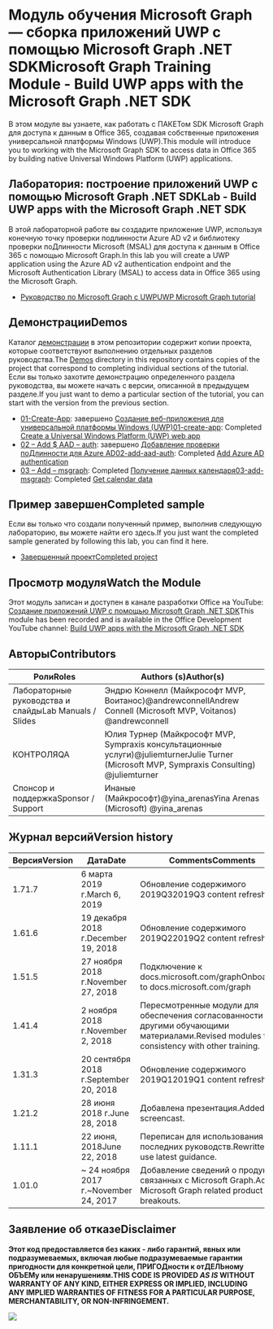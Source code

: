 # <a name="microsoft-graph-training-module---build-uwp-apps-with-the-microsoft-graph-net-sdk"></a><span data-ttu-id="92d3c-101">Модуль обучения Microsoft Graph — сборка приложений UWP с помощью Microsoft Graph .NET SDK</span><span class="sxs-lookup"><span data-stu-id="92d3c-101">Microsoft Graph Training Module - Build UWP apps with the Microsoft Graph .NET SDK</span></span>

<span data-ttu-id="92d3c-102">В этом модуле вы узнаете, как работать с ПАКЕТом SDK Microsoft Graph для доступа к данным в Office 365, создавая собственные приложения универсальной платформы Windows (UWP).</span><span class="sxs-lookup"><span data-stu-id="92d3c-102">This module will introduce you to working with the Microsoft Graph SDK to access data in Office 365 by building native Universal Windows Platform (UWP) applications.</span></span>

## <a name="lab---build-uwp-apps-with-the-microsoft-graph-net-sdk"></a><span data-ttu-id="92d3c-103">Лаборатория: построение приложений UWP с помощью Microsoft Graph .NET SDK</span><span class="sxs-lookup"><span data-stu-id="92d3c-103">Lab - Build UWP apps with the Microsoft Graph .NET SDK</span></span>

<span data-ttu-id="92d3c-104">В этой лабораторной работе вы создадите приложение UWP, используя конечную точку проверки подлинности Azure AD v2 и библиотеку проверки поДлинности Microsoft (MSAL) для доступа к данным в Office 365 с помощью Microsoft Graph.</span><span class="sxs-lookup"><span data-stu-id="92d3c-104">In this lab you will create a UWP application using the Azure AD v2 authentication endpoint and the Microsoft Authentication Library (MSAL) to access data in Office 365 using the Microsoft Graph.</span></span>

- [<span data-ttu-id="92d3c-105">Руководство по Microsoft Graph с UWP</span><span class="sxs-lookup"><span data-stu-id="92d3c-105">UWP Microsoft Graph tutorial</span></span>](https://docs.microsoft.com/graph/training/uwp-tutorial)

## <a name="demos"></a><span data-ttu-id="92d3c-106">Демонстрации</span><span class="sxs-lookup"><span data-stu-id="92d3c-106">Demos</span></span>

<span data-ttu-id="92d3c-107">Каталог [демонстрации](./Demos) в этом репозитории содержит копии проекта, которые соответствуют выполнению отдельных разделов руководства.</span><span class="sxs-lookup"><span data-stu-id="92d3c-107">The [Demos](./Demos) directory in this repository contains copies of the project that correspond to completing individual sections of the tutorial.</span></span> <span data-ttu-id="92d3c-108">Если вы только захотите демонстрацию определенного раздела руководства, вы можете начать с версии, описанной в предыдущем разделе.</span><span class="sxs-lookup"><span data-stu-id="92d3c-108">If you just want to demo a particular section of the tutorial, you can start with the version from the previous section.</span></span>

- <span data-ttu-id="92d3c-109">[01-Create-App](Demos/01-create-app): завершено [Создание веб-приложения для универсальной платформы Windows (UWP)](https://docs.microsoft.com/graph/training/uwp-tutorial?tutorial-step=1)</span><span class="sxs-lookup"><span data-stu-id="92d3c-109">[01-create-app](Demos/01-create-app): Completed [Create a Universal Windows Platform (UWP) web app](https://docs.microsoft.com/graph/training/uwp-tutorial?tutorial-step=1)</span></span>
- <span data-ttu-id="92d3c-110">[02 – Add $ AAD – auth](Demos/02-add-aad-auth): завершено [Добавление проверки поДлинности для Azure AD](https://docs.microsoft.com/graph/training/uwp-tutorial?tutorial-step=3)</span><span class="sxs-lookup"><span data-stu-id="92d3c-110">[02-add-aad-auth](Demos/02-add-aad-auth): Completed [Add Azure AD authentication](https://docs.microsoft.com/graph/training/uwp-tutorial?tutorial-step=3)</span></span>
- <span data-ttu-id="92d3c-111">[03 – Add – msgraph](Demos/03-add-msgraph): Completed [Получение данных календаря](https://docs.microsoft.com/graph/training/uwp-tutorial?tutorial-step=4)</span><span class="sxs-lookup"><span data-stu-id="92d3c-111">[03-add-msgraph](Demos/03-add-msgraph): Completed [Get calendar data](https://docs.microsoft.com/graph/training/uwp-tutorial?tutorial-step=4)</span></span>

## <a name="completed-sample"></a><span data-ttu-id="92d3c-112">Пример завершен</span><span class="sxs-lookup"><span data-stu-id="92d3c-112">Completed sample</span></span>

<span data-ttu-id="92d3c-113">Если вы только что создали полученный пример, выполнив следующую лабораторию, вы можете найти его здесь.</span><span class="sxs-lookup"><span data-stu-id="92d3c-113">If you just want the completed sample generated by following this lab, you can find it here.</span></span>

- [<span data-ttu-id="92d3c-114">Завершенный проект</span><span class="sxs-lookup"><span data-stu-id="92d3c-114">Completed project</span></span>](Demos/03-add-msgraph)

## <a name="watch-the-module"></a><span data-ttu-id="92d3c-115">Просмотр модуля</span><span class="sxs-lookup"><span data-stu-id="92d3c-115">Watch the Module</span></span>

<span data-ttu-id="92d3c-116">Этот модуль записан и доступен в канале разработки Office на YouTube: [Создание приложений UWP с помощью Microsoft Graph .NET SDK](https://youtu.be/XNxBUmqcf6c)</span><span class="sxs-lookup"><span data-stu-id="92d3c-116">This module has been recorded and is available in the Office Development YouTube channel: [Build UWP apps with the Microsoft Graph .NET SDK](https://youtu.be/XNxBUmqcf6c)</span></span>

## <a name="contributors"></a><span data-ttu-id="92d3c-117">Авторы</span><span class="sxs-lookup"><span data-stu-id="92d3c-117">Contributors</span></span>

| <span data-ttu-id="92d3c-118">Роли</span><span class="sxs-lookup"><span data-stu-id="92d3c-118">Roles</span></span>                | <span data-ttu-id="92d3c-119">Authors (s)</span><span class="sxs-lookup"><span data-stu-id="92d3c-119">Author(s)</span></span>                                                        |
| -------------------- | ---------------------------------------------------------------- |
| <span data-ttu-id="92d3c-120">Лабораторные руководства и слайды</span><span class="sxs-lookup"><span data-stu-id="92d3c-120">Lab Manuals / Slides</span></span> | <span data-ttu-id="92d3c-121">Эндрю Коннелл (Майкрософт MVP, Воитанос)@andrewconnell</span><span class="sxs-lookup"><span data-stu-id="92d3c-121">Andrew Connell (Microsoft MVP, Voitanos) @andrewconnell</span></span>          |
| <span data-ttu-id="92d3c-122">КОНТРОЛЯ</span><span class="sxs-lookup"><span data-stu-id="92d3c-122">QA</span></span>                   | <span data-ttu-id="92d3c-123">Юлия Турнер (Майкрософт MVP, Sympraxis консультационные услуги)@juliemturner</span><span class="sxs-lookup"><span data-stu-id="92d3c-123">Julie Turner (Microsoft MVP, Sympraxis Consulting) @juliemturner</span></span> |
| <span data-ttu-id="92d3c-124">Спонсор и поддержка</span><span class="sxs-lookup"><span data-stu-id="92d3c-124">Sponsor / Support</span></span>    | <span data-ttu-id="92d3c-125">Инаные (Майкрософт)@yina_arenas</span><span class="sxs-lookup"><span data-stu-id="92d3c-125">Yina Arenas (Microsoft) @yina_arenas</span></span>                             |

## <a name="version-history"></a><span data-ttu-id="92d3c-126">Журнал версий</span><span class="sxs-lookup"><span data-stu-id="92d3c-126">Version history</span></span>

| <span data-ttu-id="92d3c-127">Версия</span><span class="sxs-lookup"><span data-stu-id="92d3c-127">Version</span></span> | <span data-ttu-id="92d3c-128">Дата</span><span class="sxs-lookup"><span data-stu-id="92d3c-128">Date</span></span>               | <span data-ttu-id="92d3c-129">Comments</span><span class="sxs-lookup"><span data-stu-id="92d3c-129">Comments</span></span>                                             |
| ------- | ------------------ | ---------------------------------------------------- |
| <span data-ttu-id="92d3c-130">1.7</span><span class="sxs-lookup"><span data-stu-id="92d3c-130">1.7</span></span>     | <span data-ttu-id="92d3c-131">6 марта 2019 г.</span><span class="sxs-lookup"><span data-stu-id="92d3c-131">March 6, 2019</span></span>      | <span data-ttu-id="92d3c-132">Обновление содержимого 2019Q3</span><span class="sxs-lookup"><span data-stu-id="92d3c-132">2019Q3 content refresh</span></span>                               |
| <span data-ttu-id="92d3c-133">1.6</span><span class="sxs-lookup"><span data-stu-id="92d3c-133">1.6</span></span>     | <span data-ttu-id="92d3c-134">19 декабря 2018 г.</span><span class="sxs-lookup"><span data-stu-id="92d3c-134">December 19, 2018</span></span>  | <span data-ttu-id="92d3c-135">Обновление содержимого 2019Q2</span><span class="sxs-lookup"><span data-stu-id="92d3c-135">2019Q2 content refresh</span></span>                               |
| <span data-ttu-id="92d3c-136">1.5</span><span class="sxs-lookup"><span data-stu-id="92d3c-136">1.5</span></span>     | <span data-ttu-id="92d3c-137">27 ноября 2018 г.</span><span class="sxs-lookup"><span data-stu-id="92d3c-137">November 27, 2018</span></span>  | <span data-ttu-id="92d3c-138">Подключение к docs.microsoft.com/graph</span><span class="sxs-lookup"><span data-stu-id="92d3c-138">Onboarded to docs.microsoft.com/graph</span></span>                |
| <span data-ttu-id="92d3c-139">1.4</span><span class="sxs-lookup"><span data-stu-id="92d3c-139">1.4</span></span>     | <span data-ttu-id="92d3c-140">2 ноября 2018 г.</span><span class="sxs-lookup"><span data-stu-id="92d3c-140">November 2, 2018</span></span>   | <span data-ttu-id="92d3c-141">Пересмотренные модули для обеспечения согласованности с другими обучающими материалами.</span><span class="sxs-lookup"><span data-stu-id="92d3c-141">Revised modules for consistency with other training.</span></span> |
| <span data-ttu-id="92d3c-142">1.3</span><span class="sxs-lookup"><span data-stu-id="92d3c-142">1.3</span></span>     | <span data-ttu-id="92d3c-143">20 сентября 2018 г.</span><span class="sxs-lookup"><span data-stu-id="92d3c-143">September 20, 2018</span></span> | <span data-ttu-id="92d3c-144">Обновление содержимого 2019Q1</span><span class="sxs-lookup"><span data-stu-id="92d3c-144">2019Q1 content refresh</span></span>                               |
| <span data-ttu-id="92d3c-145">1.2</span><span class="sxs-lookup"><span data-stu-id="92d3c-145">1.2</span></span>     | <span data-ttu-id="92d3c-146">28 июня 2018 г.</span><span class="sxs-lookup"><span data-stu-id="92d3c-146">June 28, 2018</span></span>      | <span data-ttu-id="92d3c-147">Добавлена презентация.</span><span class="sxs-lookup"><span data-stu-id="92d3c-147">Added screencast.</span></span>                                    |
| <span data-ttu-id="92d3c-148">1.1</span><span class="sxs-lookup"><span data-stu-id="92d3c-148">1.1</span></span>     | <span data-ttu-id="92d3c-149">22 июня, 2018</span><span class="sxs-lookup"><span data-stu-id="92d3c-149">June 22, 2018</span></span>      | <span data-ttu-id="92d3c-150">Переписан для использования последних руководств.</span><span class="sxs-lookup"><span data-stu-id="92d3c-150">Rewritten to use latest guidance.</span></span>                    |
| <span data-ttu-id="92d3c-151">1.0</span><span class="sxs-lookup"><span data-stu-id="92d3c-151">1.0</span></span>     | <span data-ttu-id="92d3c-152">~ 24 ноября 2017 г.</span><span class="sxs-lookup"><span data-stu-id="92d3c-152">~November 24, 2017</span></span> | <span data-ttu-id="92d3c-153">Добавление сведений о продуктах, связанных с Microsoft Graph.</span><span class="sxs-lookup"><span data-stu-id="92d3c-153">Add Microsoft Graph related product breakouts.</span></span>       |

## <a name="disclaimer"></a><span data-ttu-id="92d3c-154">Заявление об отказе</span><span class="sxs-lookup"><span data-stu-id="92d3c-154">Disclaimer</span></span>

**<span data-ttu-id="92d3c-155">Этот код предоставляется без каких _-_ либо гарантий, явных или подразумеваемых, включая любые подразумеваемые гарантии пригодности для конкретной цели, ПРИГОДности к отДЕЛЬному ОБЪЕМу или ненарушениям.</span><span class="sxs-lookup"><span data-stu-id="92d3c-155">THIS CODE IS PROVIDED _AS IS_ WITHOUT WARRANTY OF ANY KIND, EITHER EXPRESS OR IMPLIED, INCLUDING ANY IMPLIED WARRANTIES OF FITNESS FOR A PARTICULAR PURPOSE, MERCHANTABILITY, OR NON-INFRINGEMENT.</span></span>**

<!-- markdownlint-disable MD033 -->
<img src="https://telemetry.sharepointpnp.com/msgraph-training-uwp" />
